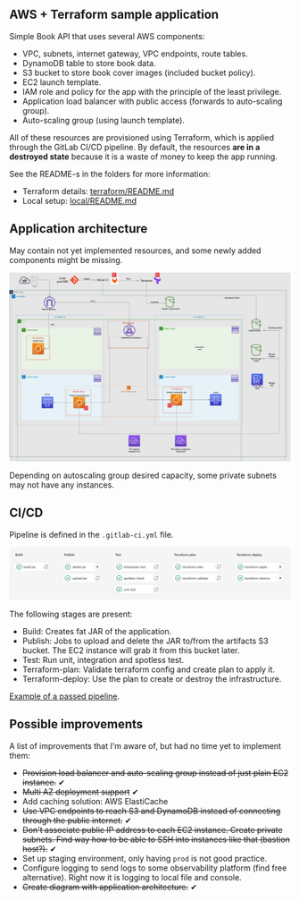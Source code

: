 ## AWS + Terraform sample application

Simple Book API that uses several AWS components:

 - VPC, subnets, internet gateway, VPC endpoints, route tables.
 - DynamoDB table to store book data.
 - S3 bucket to store book cover images (included bucket policy).
 - EC2 launch template.
 - IAM role and policy for the app with the principle of the least privilege.
 - Application load balancer with public access (forwards to auto-scaling group).
 - Auto-scaling group (using launch template).

All of these resources are provisioned using Terraform, which is applied through the 
GitLab CI/CD pipeline. By default, the resources **are in a destroyed state** because 
it is a waste of money to keep the app running.

See the README-s in the folders for more information:

 - Terraform details: [terraform/README.md](terraform/README.md)
 - Local setup: [local/README.md](local/README.md)

## Application architecture

May contain not yet implemented resources, and some newly added components might be missing.

![archi.png](images/AwsSampleApp.drawio.png)

Depending on autoscaling group desired capacity, some private subnets may not have any instances.

## CI/CD

Pipeline is defined in the `.gitlab-ci.yml` file.

![pipeline.png](images/pipeline.png)

The following stages are present:

 - Build: Creates fat JAR of the application.
 - Publish: Jobs to upload and delete the JAR to/from the artifacts S3 bucket. 
The EC2 instance will grab it from this bucket later.
 - Test: Run unit, integration and spotless test.
 - Terraform-plan: Validate terraform config and create plan to apply it.
 - Terraform-deploy: Use the plan to create or destroy the infrastructure.

[Example of a passed pipeline](https://git.epam.com/tamas_gaspar2/aws-sample-app/-/pipelines/2641950).

## Possible improvements

A list of improvements that I'm aware of, but had no time yet to implement 
them:

 - ~~Provision load balancer and auto-scaling group instead of just 
plain EC2 instance.~~ ✔
 - ~~Multi AZ deployment support~~ ✔
 - Add caching solution: AWS ElastiCache
 - ~~Use VPC endpoints to reach S3 and DynamoDB instead of connecting
through the public internet.~~ ✔
 - ~~Don't associate public IP address to each EC2 instance. Create private subnets. Find way how to be able to SSH 
into instances like that (bastion host?).~~ ✔
 - Set up staging environment, only having ``prod`` is not good practice.
 - Configure logging to send logs to some observability platform (find free 
alternative). Right now it is logging to local file and console.
 - ~~Create diagram with application architecture.~~ ✔



